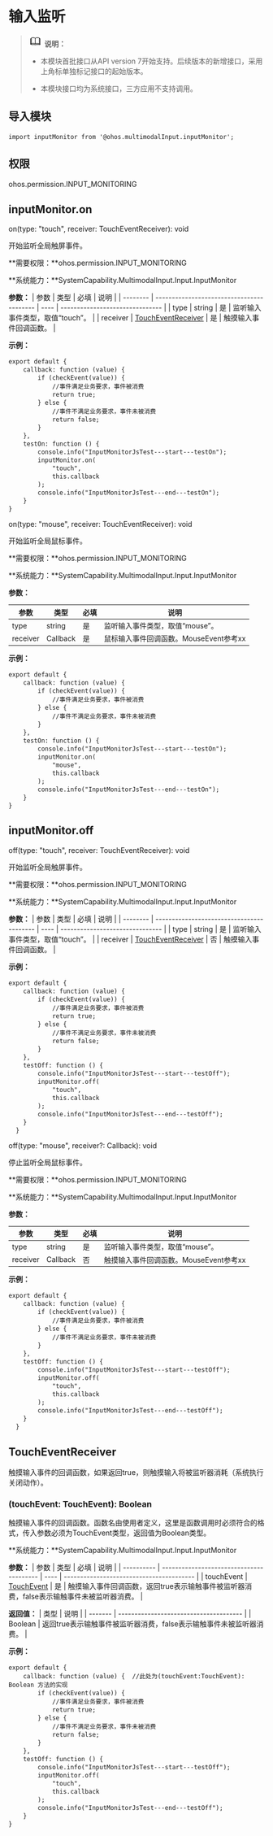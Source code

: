 # 输入监听


> ![icon-note.gif](public_sys-resources/icon-note.gif) **说明：**
> - 本模块首批接口从API version 7开始支持。后续版本的新增接口，采用上角标单独标记接口的起始版本。
>
> - 本模块接口均为系统接口，三方应用不支持调用。


## 导入模块


```
import inputMonitor from '@ohos.multimodalInput.inputMonitor';
```


## 权限

ohos.permission.INPUT_MONITORING


## inputMonitor.on

on(type: "touch", receiver: TouchEventReceiver): void

开始监听全局触屏事件。

**需要权限：**ohos.permission.INPUT_MONITORING

**系统能力：**SystemCapability.MultimodalInput.Input.InputMonitor

  **参数：**
| 参数     | 类型                                      | 必填 | 说明                            |
| -------- | ----------------------------------------- | ---- | ------------------------------- |
| type     | string                                    | 是   | 监听输入事件类型，取值“touch”。 |
| receiver | [TouchEventReceiver](#toucheventreceiver) | 是   | 触摸输入事件回调函数。          |

  **示例：**

```
export default {
    callback: function (value) {
        if (checkEvent(value)) {
            //事件满足业务要求，事件被消费
            return true;
        } else {
            //事件不满足业务要求，事件未被消费
            return false;
        }
    },
    testOn: function () {
        console.info("InputMonitorJsTest---start---testOn");
        inputMonitor.on(
            "touch",
            this.callback
        );
        console.info("InputMonitorJsTest---end---testOn");
    }
}
```

on(type: "mouse", receiver: TouchEventReceiver): void

开始监听全局鼠标事件。

**需要权限：**ohos.permission.INPUT_MONITORING

**系统能力：**SystemCapability.MultimodalInput.Input.InputMonitor

  **参数：**

| 参数     | 类型                 | 必填 | 说明                                   |
| -------- | -------------------- | ---- | -------------------------------------- |
| type     | string               | 是   | 监听输入事件类型，取值“mouse”。        |
| receiver | Callback<MouseEvent> | 是   | 鼠标输入事件回调函数。MouseEvent参考xx |

  **示例：**

```
export default {
    callback: function (value) {
        if (checkEvent(value)) {
            //事件满足业务要求，事件被消费
        } else {
            //事件不满足业务要求，事件未被消费
        }
    },
    testOn: function () {
        console.info("InputMonitorJsTest---start---testOn");
        inputMonitor.on(
            "mouse",
            this.callback
        );
        console.info("InputMonitorJsTest---end---testOn");
    }
}
```



## inputMonitor.off

off(type: "touch", receiver: TouchEventReceiver): void

开始监听全局触屏事件。

**需要权限：**ohos.permission.INPUT_MONITORING

**系统能力：**SystemCapability.MultimodalInput.Input.InputMonitor

  **参数：**
| 参数     | 类型                                      | 必填 | 说明                            |
| -------- | ----------------------------------------- | ---- | ------------------------------- |
| type     | string                                    | 是   | 监听输入事件类型，取值“touch”。 |
| receiver | [TouchEventReceiver](#toucheventreceiver) | 否   | 触摸输入事件回调函数。          |

  **示例：**

```
export default {
    callback: function (value) {
        if (checkEvent(value)) {
            //事件满足业务要求，事件被消费
            return true;
        } else {
            //事件不满足业务要求，事件未被消费
            return false;
        }
    },
    testOff: function () {
        console.info("InputMonitorJsTest---start---testOff");
        inputMonitor.off(
            "touch",
            this.callback
        );
        console.info("InputMonitorJsTest---end---testOff");
    }
  }
```

off(type: "mouse", receiver?: Callback<MouseEvent>): void

停止监听全局鼠标事件。

**需要权限：**ohos.permission.INPUT_MONITORING

**系统能力：**SystemCapability.MultimodalInput.Input.InputMonitor

  **参数：**

| 参数     | 类型                 | 必填 | 说明                                   |
| -------- | -------------------- | ---- | -------------------------------------- |
| type     | string               | 是   | 监听输入事件类型，取值“mouse”。        |
| receiver | Callback<MouseEvent> | 否   | 触摸输入事件回调函数。MouseEvent参考xx |

**示例：**

```
export default {
    callback: function (value) {
        if (checkEvent(value)) {
            //事件满足业务要求，事件被消费
        } else {
            //事件不满足业务要求，事件未被消费
        }
    },
    testOff: function () {
        console.info("InputMonitorJsTest---start---testOff");
        inputMonitor.off(
            "touch",
            this.callback
        );
        console.info("InputMonitorJsTest---end---testOff");
    }
  }
```



## TouchEventReceiver

触摸输入事件的回调函数，如果返回true，则触摸输入将被监听器消耗（系统执行关闭动作）。


### (touchEvent: TouchEvent): Boolean

触摸输入事件的回调函数。函数名由使用者定义，这里是函数调用时必须符合的格式，传入参数必须为TouchEvent类型，返回值为Boolean类型。

**系统能力：**SystemCapability.MultimodalInput.Input.InputMonitor

  **参数：**
| 参数         | 类型                                       | 必填   | 说明                                       |
| ---------- | ---------------------------------------- | ---- | ---------------------------------------- |
| touchEvent | [TouchEvent](../arkui-js/js-components-common-events.md) | 是    | 触摸输入事件回调函数，返回true表示输触事件被监听器消费，false表示输触事件未被监听器消费。 |

  **返回值：**
| 类型      | 说明                                     |
| ------- | -------------------------------------- |
| Boolean | 返回true表示输触事件被监听器消费，false表示输触事件未被监听器消费。 |

  **示例：**

```
export default {
    callback: function (value) {  //此处为(touchEvent:TouchEvent): Boolean 方法的实现
        if (checkEvent(value)) {
            //事件满足业务要求，事件被消费
            return true;
        } else {
            //事件不满足业务要求，事件未被消费
            return false;
        }
    },
    testOff: function () {
        console.info("InputMonitorJsTest---start---testOff");
        inputMonitor.off(
            "touch",
            this.callback
        );
        console.info("InputMonitorJsTest---end---testOff");
    }
}
```
